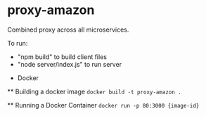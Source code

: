 # proxy-amazon
Combined proxy across all microservices.

To run:
- "npm build" to build client files
- "node server/index.js" to run server

* Docker

** Building a docker image
`docker build -t proxy-amazon .`

** Running a Docker Container
`docker run -p 80:3000 {image-id}`